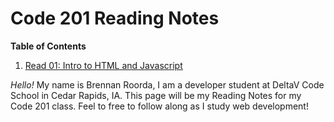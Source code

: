 # Code 201 Reading Notes

**Table of Contents**
  1. [Read 01: Intro to HTML and Javascript](read01.md)
  
  _Hello!_ My name is Brennan Roorda, I am a developer student at DeltaV Code School in Cedar Rapids, IA. This page will be my Reading Notes for my Code 201 class. Feel to free to follow along as I study web development! 
